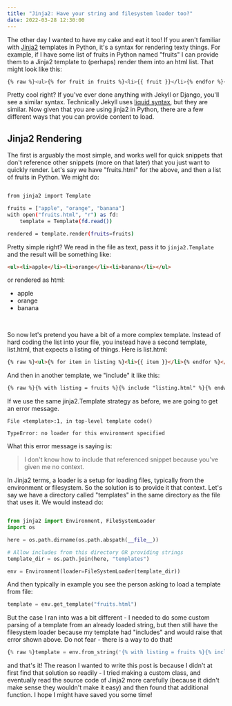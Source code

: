 ```yaml
---
title: "Jinja2: Have your string and filesystem loader too?"
date: 2022-03-28 12:30:00
---
```


The other day I wanted to have my cake and eat it too! If you aren't familiar with 
<a href="https://jinja.palletsprojects.com/en/3.1.x/" target="_blank">Jinja2</a>
templates in Python, it's a syntax for rendering texty things. For example, if I have some
list of fruits in Python named "fruits" I can provide them to a Jinja2 template to (perhaps) render
them into an html list. That might look like this:

```bash
{% raw %}<ul>{% for fruit in fruits %}<li>{{ fruit }}</li>{% endfor %}</ul>{% endraw %}
```

Pretty cool right? If you've ever done anything with Jekyll or Django, you'll see a similar
syntax. Technically Jekyll uses <a href="https://shopify.github.io/liquid/basics/introduction/" target="_blank">liquid syntax</a>,
but they are similar. Now given that you are using jinja2 in Python, there are a few different
ways that you can provide content to load.

## Jinja2 Rendering

The first is arguably the most simple, and works well for quick snippets that don't
reference other snippets (more on that later) that you just want to quickly render.
Let's say we have "fruits.html" for the above, and then a list of fruits in Python.
We might do:

```bash

from jinja2 import Template

fruits = ["apple", "orange", "banana"]
with open("fruits.html", "r") as fd:
    template = Template(fd.read())

rendered = template.render(fruits=fruits)
```

Pretty simple right? We read in the file as text, pass it to `jinja2.Template` and the result will be 
something like:

```html
<ul><li>apple</li><li>orange</li><li>banana</li></ul>
```

or rendered as html:

<ul><li>apple</li><li>orange</li><li>banana</li></ul>

<br>

So now let's pretend you have a bit of a more complex template. Instead of hard coding the list
into your file, you instead have a second template, list.html, that expects a listing of things.
Here is list.html:

```html
{% raw %}<ul>{% for item in listing %}<li>{{ item }}</li>{% endfor %}</ul>{% endraw %}
```

And then in another template, we "include" it like this:


```html
{% raw %}{% with listing = fruits %}{% include "listing.html" %}{% endwith %}{% endraw %}
```

If we use the same jinja2.Template strategy as before, we are going to get an error message.

```
File <template>:1, in top-level template code()

TypeError: no loader for this environment specified
```

What this error message is saying is:

> I don't know how to include that referenced snippet because you've given me no context.

In Jinja2 terms, a loader is a setup for loading files, typically from the environment or filesystem.
So the solution is to provide it that context. Let's say we have a directory called "templates" in the
same directory as the file that uses it. We would instead do:

```python

from jinja2 import Environment, FileSystemLoader
import os

here = os.path.dirname(os.path.abspath(__file__))

# Allow includes from this directory OR providing strings
template_dir = os.path.join(here, "templates")

env = Environment(loader=FileSystemLoader(template_dir))
```

And then typically in example you see the person asking to load a template from file:

```python
template = env.get_template("fruits.html")
```

But the case I ran into was a bit different - I needed to do some custom parsing of a template from an already loaded
string, but then still have the filesystem loader because my template had "includes" and
would raise that error shown above. Do not fear - there is a way to do that!

```python
{% raw %}template = env.from_string('{% with listing = fruits %}{% include "listing.html" %}{% endwith %}'){% endraw %}
```

and that's it! The reason I wanted to write this post is because I didn't at first find that solution
so readily - I tried making a custom class, and eventually read the source code of Jinja2 more carefully
(because it didn't make sense they wouldn't make it easy) and then found that additional function.
I hope I might have saved you some time!
